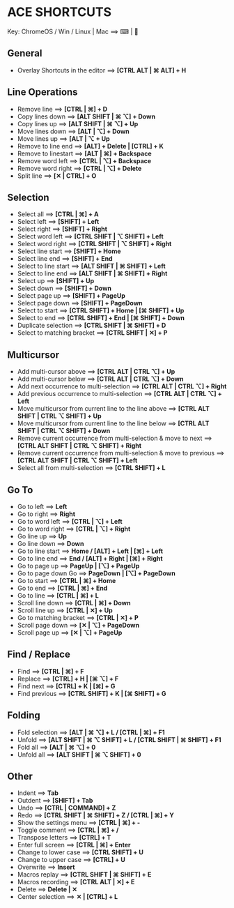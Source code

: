 
ACE SHORTCUTS
=============
Key: ChromeOS / Win / Linux | Mac  ==>   ⌨ | 🍏

General
-------
* Overlay Shortcuts in the editor       ==>     __[CTRL ALT | ⌘ ALT] + H__

Line Operations
---------------
* Remove line             ==>     __[CTRL | ⌘] + D__
* Copy lines down         ==>     __[ALT SHIFT | ⌘ ⌥] + Down__
* Copy lines up           ==>     __[ALT SHIFT | ⌘ ⌥] + Up__
* Move lines down         ==>     __[ALT | ⌥] + Down__
* Move lines up           ==>     __[ALT | ⌥ + Up__
* Remove to line end      ==>     __[ALT] + Delete | [CTRL] + K__
* Remove to linestart     ==>     __[ALT | ⌘] + Backspace__
* Remove word left        ==>     __[CTRL | ⌥] + Backspace__
* Remove word right       ==>     __[CTRL | ⌥] + Delete__
* Split line              ==>     __[✕ | CTRL] + O__

Selection
---------
* Select all                  ==>     __[CTRL | ⌘] + A__
* Select left                 ==>     __[SHIFT] + Left__ 
* Select right                ==>     __[SHIFT] + Right__
* Select word left            ==>     __[CTRL SHIFT | ⌥ SHIFT] + Left__
* Select word right           ==>     __[CTRL SHIFT | ⌥ SHIFT] + Right__
* Select line start           ==>     __[SHIFT] + Home__
* Select line end             ==>     __[SHIFT] + End__
* Select to line start        ==>     __[ALT SHIFT | ⌘ SHIFT] + Left__
* Select to line end          ==>     __[ALT SHIFT | ⌘ SHIFT] + Right__
* Select up                   ==>     __[SHIFT] + Up__
* Select down                 ==>     __[SHIFT] + Down__
* Select page up              ==>     __[SHIFT] + PageUp__
* Select page down            ==>     __[SHIFT] + PageDown__
* Select to start             ==>     __[CTRL SHIFT] + Home | [⌘ SHIFT] + Up__
* Select to end               ==>     __[CTRL SHIFT] + End | [⌘ SHIFT] + Down__
* Duplicate selection         ==>     __[CTRL SHIFT | ⌘ SHIFT] + D__
* Select to matching bracket  ==>     __[CTRL SHIFT | ✕] + P__

Multicursor
-----------
* Add multi-cursor above                                              ==>     __[CTRL ALT | CTRL ⌥] + Up__
* Add multi-cursor below                                              ==>     __[CTRL ALT | CTRL ⌥] + Down__
* Add next occurrence to multi-selection                              ==>     __[CTRL ALT | CTRL ⌥] + Right__
* Add previous occurrence to multi-selection                          ==>     __[CTRL ALT | CTRL ⌥] + Left__
* Move multicursor from current line to the line above                ==>     __[CTRL ALT SHIFT | CTRL ⌥ SHIFT] + Up__  
* Move multicursor from current line to the line below                ==>     __[CTRL ALT SHIFT | CTRL ⌥ SHIFT] + Down__
* Remove current occurrence from multi-selection & move to next       ==>     __[CTRL ALT SHIFT | CTRL ⌥ SHIFT] + Right__
* Remove current occurrence from multi-selection & move to previous   ==>     __[CTRL ALT SHIFT | CTRL ⌥ SHIFT] + Left__
* Select all from multi-selection                                     ==>     __[CTRL SHIFT] + L__

Go To
-----
* Go to left                ==>     __Left__
* Go to right               ==>     __Right__
* Go to word left           ==>     __[CTRL | ⌥] + Left__
* Go to word right          ==>     __[CTRL | ⌥] + Right__
* Go line up                ==>     __Up__
* Go line down              ==>     __Down__
* Go to line start          ==>     __Home / [ALT] + Left | [⌘] + Left__
* Go to line end            ==>     __End / [ALT] + Right | [⌘] + Right__
* Go to page up             ==>     __PageUp | [⌥] + PageUp__
* Go to page down Go        ==>     __PageDown | [⌥] + PageDown__
* Go to start               ==>     __[CTRL | ⌘] + Home__
* Go to end                 ==>     __[CTRL | ⌘] + End__
* Go to line                ==>     __[CTRL | ⌘] + L__
* Scroll line down          ==>     __[CTRL | ⌘] + Down__
* Scroll line up            ==>     __[CTRL | ✕] + Up__
* Go to matching bracket    ==>     __[CTRL | ✕] + P__
* Scroll page down          ==>     __[✕ | ⌥] + PageDown__
* Scroll page up            ==>     __[✕ | ⌥] + PageUp__

Find / Replace
--------------
* Find            ==>     __[CTRL | ⌘] + F__
* Replace         ==>     __[CTRL] + H | [⌘ ⌥] + F__
* Find next       ==>     __[CTRL] + K | [⌘] + G__
* Find previous   ==>     __[CTRL SHIFT] + K | [⌘ SHIFT] + G__

Folding
-------
* Fold selection  ==>     __[ALT | ⌘ ⌥] + L / [CTRL | ⌘] + F1__
* Unfold          ==>     __[ALT SHIFT | ⌘ ⌥ SHIFT] + L / [CTRL SHIFT | ⌘ SHIFT] + F1__
* Fold all        ==>     __[ALT | ⌘ ⌥] + 0__
* Unfold all      ==>     __[ALT SHIFT | ⌘ ⌥ SHIFT] + 0__

Other
-----
* Indent                  ==>     __Tab__
* Outdent                 ==>     __[SHIFT] + Tab__
* Undo                    ==>     __[CTRL | COMMAND] + Z__
* Redo                    ==>     __[CTRL SHIFT | ⌘ SHIFT] + Z / [CTRL | ⌘] + Y__
* Show the settings menu  ==>     __[CTRL | ⌘] + -__
* Toggle comment          ==>     __[CTRL | ⌘] + /__
* Transpose letters       ==>     __[CTRL] + T__
* Enter full screen       ==>     __[CTRL | ⌘] + Enter__
* Change to lower case    ==>     __[CTRL SHIFT] + U__
* Change to upper case    ==>     __[CTRL] + U__
* Overwrite               ==>     __Insert__
* Macros replay           ==>     __[CTRL SHIFT | ⌘ SHIFT] + E__
* Macros recording        ==>     __[CTRL ALT | ✕] + E__
* Delete                  ==>     __Delete | ✕__
* Center selection        ==>     __✕ | [CTRL] + L__